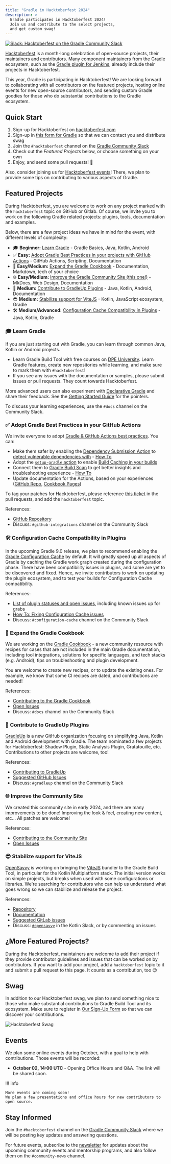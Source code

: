 ```yaml
---
title: "Gradle in Hacktoberfest 2024"
description: >
  Gradle participates in Hacktoberfest 2024!
  Join us and contribute to the select projects,
  and get custom swag!
---
```


[![Slack: Hacktoberfest on the Gradle Community Slack](https://img.shields.io/badge/Slack-%23hacktoberfest-brightgreen?style=flat&logo=slack)](../../../contributing/community-slack.md)

[Hacktoberfest](https://hacktoberfest.com/) is a month-long celebration of open-source projects, their maintainers and contributors.
Many component maintainers from the Gradle ecosystem, such as the
[Gradle plugin for Jenkins](https://plugins.jenkins.io/gradle),
already include their projects in Hacktoberfest.

This year, Gradle is participating in Hacktoberfest!
We are looking forward to collaborating with all contributors on the featured projects, hosting online events for new open-source contributors,
and sending custom Gradle goodies for those who do substantial contributions to the Gradle ecosystem.

## Quick Start

1. Sign-up for Hacktoberfest on [hacktoberfest.com](https://hacktoberfest.com/)
2. Sign-up in [this form for Gradle](https://forms.gle/go2VESj7kDG1QUqV7) so that
  we can contact you and distribute swag
3. Join the `#hacktoberfest` channel on the [Gradle Community Slack](../../../contributing/community-slack.md)
4. Check out the _Featured Projects_ below, or choose something on your own
5. Enjoy, and send some pull requests! :rocket:

Also, consider joining us for [Hacktoberfest events](#events)!
There, we plan to provide some tips on contributing to various aspects of Gradle.

## Featured Projects

During Hacktoberfest,
you are welcome to work on any project marked with the `hacktoberfest` topic on GitHub or Gitlab.
Of course, we invite you to work on the following Gradle related projects:
plugins, tools, documentation and examples.

Below, there are a few project ideas we have in mind for the event,
with different levels of complexity:

- 🎓 **Beginner:** [Learn Gradle](#learn) - Gradle Basics, Java, Kotlin, Android
- ✅ **Easy:** [Adopt Gradle Best Practices in your projects with GitHub Actions](#github-actions) -
  GitHub Actions, Scripting, Documentation
- 📖 **Easy/Medium:** [Expand the Gradle Cookbook](#cookbook) -
  Documentation, Markdown, tech of your choice
- 🌐 **Easy/Medium:** [Improve the Gradle Community Site (this one!)](#community-site) -
  MkDocs, Web Design, Documentation
- 🐘 **Medium:** [Contribute to GradleUp Plugins](#gradleup) -
  Java, Kotlin, Android, Documentation
- 😎 **Medium:** [Stabilize support for ViteJS](#stabilize-support-for-vitejs) -
  Kotlin, JavaScript ecosystem, Gradle
- 🛠️ **Medium/Advanced:** [Configuration Cache Compatibility in Plugins](#configuration-cache) -
  Java, Kotlin, Gradle

<a name="learn"></a>

### 🎓 Learn Gradle

If you are just starting out with Gradle,
you can learn through common
Java, Kotlin or Android projects.

* Learn Gradle Build Tool with free courses on [DPE University](https://dpeuniversity.gradle.com/app/catalog). Learn Gradle features, create new repositories while learning, and make sure to mark them with `#hacktoberfest`!
* If you see any issues with the documentation or samples,
  please submit issues or pull requests. They count towards Hacktoberfest.

More advanced users can also experiment with [Declarative Gradle](https://declarative.gradle.org/) and share their feedback.
See the [Getting Started Guide](https://declarative.gradle.org/docs/getting-started/) for the pointers.

To discuss your learning experiences, use the `#docs` channel on the Community Slack.

<a name="github-actions"></a>

### ✅ Adopt Gradle Best Practices in your GitHub Actions

We invite everyone to adopt [Gradle & GitHub Actions best practices](https://community.gradle.org/cookbook/ci/github-actions/).
You can:

* Make them safer by enabling the [Dependency Submission Action](https://github.com/gradle/actions/blob/main/dependency-submission/README.md) to [detect vulnerable dependencies with](https://community.gradle.org/cookbook/ci/github-actions/#detect-vulnerable-dependencies-with-a-dependency-submission-workflow) -
  [How To](https://community.gradle.org/cookbook/ci/github-actions/#detect-vulnerable-dependencies-with-a-dependency-submission-workflow)
* Adopt the [`setup-gradle` action](https://community.gradle.org/cookbook/ci/github-actions/) to enable [Build Caching in your builds](https://community.gradle.org/cookbook/ci/github-actions/#enable-caching-of-downloaded-artifacts)
* Connect them to [Gradle Build Scan](https://docs.gradle.org/current/userguide/build_scans.html) to get better insights and troubleshooting experience - [How To](https://community.gradle.org/cookbook/ci/github-actions/#configure-github-actions)
* Update documentation for the Actions, based on your experiences
  ([GitHub Repo](https://github.com/gradle/actions), [Cookbook Pages](https://community.gradle.org/cookbook/ci/github-actions/))

To tag your patches for Hacktoberfest,
please reference [this ticket](https://github.com/gradle/actions/issues/406)
in the pull requests,
and add the `hacktoberfest` topic.

References:

- [GitHub Repository](https://github.com/gradle/actions)
- Discuss: `#github-integrations` channel on the Community Slack

<a name="configuration-cache"></a>

### 🛠️ Configuration Cache Compatibility in Plugins

In the upcoming Gradle 9.0 release, we plan to recommend enabling the [Gradle Configuration Cache](https://docs.gradle.org/current/userguide/configuration_cache.html) by default.
It will greatly speed up all aspects of Gradle by caching the Gradle work graph created during the configuration phase.
There have been compatibility issues in plugins,
and some are yet to be discovered and fixed.
Hence, we invite contributors to work on updating the plugin ecosystem,
and to test your builds for Configuration Cache compatibility.

References:

- [List of plugin statuses and open issues](https://github.com/gradle/gradle/issues/13490),
  including known issues up for grabs
- [How To: Fixing Configuration Cache issues](https://github.com/gradle/cc-hackathon-2022/blob/main/faq.md#fixing-configuration-cache-issues)
- Discuss: `#configuration-cache` channel on the Community Slack

<a name="cookbook"></a>

### 📖 Expand the Gradle Cookbook

We are working on the [Gradle Cookbook](https://cookbook.gradle.org/) - a new community resource with recipes
for cases that are not included in the main Gradle documentation,
including tool integrations, solutions for specific languages, and tech stacks
(e.g. Android), tips on troubleshooting and plugin development.

You are welcome to create new recipes, or to update the existing ones.
For example, we know that some CI recipes are dated, and contributions are needed!

References:

- [Contributing to the Gradle Cookbook](https://community.gradle.org/cookbook/CONTRIBUTING/)
- [Open Issues](https://github.com/gradle/community/issues?q=is%3Aissue+is%3Aopen+label%3Acookbook)
- Discuss: `#docs` channel on the Community Slack

<a name="gradleup"></a>

### 🐘 Contribute to GradleUp Plugins

[GradleUp](https://gradleup.com/) is a new GitHub organization focusing on simplifying Java, Kotlin and Android development with Gradle.
The team nominated a few projects for Hacktoberfest: Shadow Plugin, Static Analysis Plugin, Gratatouille, etc. Contributions to other projects are welcome, too!

References:

- [Contributing to GradleUp](https://gradleup.com/docs/community/participate/)
- [Suggested GitHub Issues](https://github.com/search?q=org%3AGradleUp+is%3Aissue+is%3Aopen+label%3A%22hacktoberfest%22%2C%22help+wanted%22%2C%22good+first+issue%22&type=issues)
- Discuss: `#gradleup` channel on the Community Slack

<a name="community-site"></a>

### 🌐 Improve the Community Site

We created this community site in early 2024, and there are many improvements to be done!
Improving the look & feel, creating new content, etc...
All patches are welcome!

References:

* [Contributing to the Community Site](./../../../CONTRIBUTING.md)
* [Open Issues](https://github.com/gradle/community/labels/website)

### 😎 Stabilize support for ViteJS

[OpenSavvy](https://opensavvy.dev) is working on bringing the [ViteJS](https://vitejs.dev/) bundler to the Gradle Build Tool, in particular for the Kotlin Multiplatform stack. The initial version works on simple projects, but breaks when used with some configurations or libraries. We're searching for contributors who can help us understand what goes wrong so we can stabilize and release the project.

References:

* [Repository](https://gitlab.com/opensavvy/automation/kotlin-vite)
* [Documentation](https://opensavvy.gitlab.io/automation/kotlin-vite/api-docs/)
* [Suggested GitLab issues](https://gitlab.com/opensavvy/automation/kotlin-vite/-/issues/?sort=priority&state=opened&or%5Blabel_name%5D%5B%5D=contribution%3A%3Adifficult&or%5Blabel_name%5D%5B%5D=contribution%3A%3Aeasy&or%5Blabel_name%5D%5B%5D=contribution%3A%3Amedium)
* Discuss: [`#opensavvy`](https://slack-chats.kotlinlang.org/c/opensavvy) in the Kotlin Slack, or by commenting on issues

## ¿More Featured Projects?

During the Hacktoberfest, maintainers are welcome to add their project if they provide contributor guidelines and issues that can be worked on by contributors.
If you want to add your project, add a `hacktoberfest` topic to it and submit a pull request to this page.
It counts as a contribution, too :wink:

## Swag

In addition to our Hacktoberfest swag,
we plan to send something nice to those who make substantial contributions to
Gradle Build Tool and its ecosystem.
Make sure to register in [Our Sign-Up Form](https://forms.gle/go2VESj7kDG1QUqV7) so that we can discover your contributions.

![Hacktoberfest Swag](./images/swag.jpg)

## Events

We plan some online events during October, with a goal to help with contributions.
Those events will be recorded:

- **October 02, 14:00 UTC** - Opening Office Hours and Q&A.
  The link will be shared soon.

!!! info

    More events are coming soon!
    We plan a few presentations and office hours for new contributors to open source.

## Stay Informed

Join the `#hacktoberfest` channel on the [Gradle Community Slack](../../../contributing/community-slack.md)
where we will be posting key updates and answering questions.

For future events, subscribe to the [newsletter](https://newsletter.gradle.org/) for updates
about the upcoming community events and mentorship programs,
and also follow them on the `#community-news` channel.
